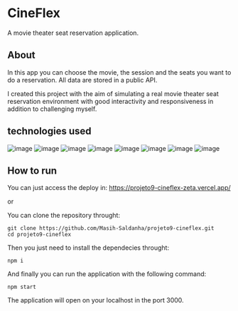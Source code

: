# CineFlex

A movie theater seat reservation application.

## About

In this app you can choose the movie, the session and the seats you want to do a reservation. All data are stored in a public API.

I created this project with the aim of simulating a real movie theater seat reservation environment with good interactivity and responsiveness in addition to challenging myself.

## technologies used

![image](https://img.shields.io/badge/npm-CB3837?style=for-the-badge&logo=npm&logoColor=white)
![image](https://img.shields.io/badge/React-20232A?style=for-the-badge&logo=react&logoColor=61DAFB)
![image](https://img.shields.io/badge/React_Router-CA4245?style=for-the-badge&logo=react-router&logoColor=white)
![image](https://img.shields.io/badge/HTML5-E34F26?style=for-the-badge&logo=html5&logoColor=white)
![image](https://img.shields.io/badge/JavaScript-323330?style=for-the-badge&logo=javascript&logoColor=F7DF1E)
![image](https://img.shields.io/badge/styled--components-DB7093?style=for-the-badge&logo=styled-components&logoColor=white)
![image](https://img.shields.io/badge/json-5E5C5C?style=for-the-badge&logo=json&logoColor=white)
![image](https://img.shields.io/badge/Vercel-000000?style=for-the-badge&logo=vercel&logoColor=white)

## How to run

You can just access the deploy in: https://projeto9-cineflex-zeta.vercel.app/

or

You can clone the repository throught:
```
git clone https://github.com/Masih-Saldanha/projeto9-cineflex.git
cd projeto9-cineflex
```
Then you just need to install the dependecies throught:
```
npm i
```
And finally you can run the application with the following command:
```
npm start
```
The application will open on your localhost in the port 3000.

